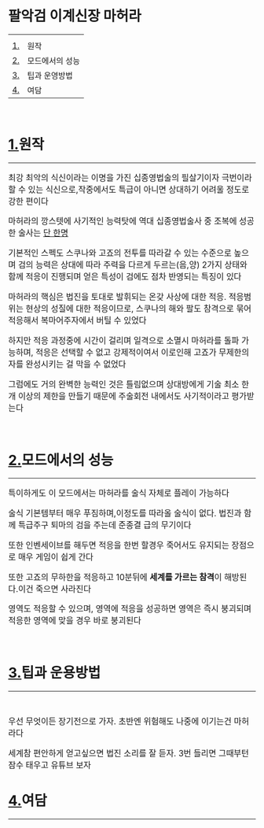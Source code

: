<!DOCTYPE html>
<html>
<head>
    <title></title>
    <style>
    p{font-size:120%;}
    </style>
</head>
<body>
    <h1>팔악검 이계신장 마허라</h1>
    <table>
        <tr>
            <th></th>
        </tr>
        <tr>
            <td><label><a href="#1">1.</a></label></td>
            <td>원작</td>
        </tr>
        <tr>
            <td><label><a href="#2">2.</a></label></td>
            <td>모드에서의 성능</td>
        </tr>
        <tr>
            <td><label><a href="#3">3.</a></label></td>
            <td>팁과 운영방법</td>
        </tr>
        <tr>
            <td><label><a href="#4">4.</a></label></td>
            <td>여담</td>
        </tr>
    </table>
    <br />
    <h1 id="1"><label><a href="#1">1.</a></label>원작</h1>
    <hr/>
    <p>최강 최악의 식신이라는 이명을 가진 십종영법술의 필살기이자 극번이라 할 수 있는 식신으로,작중에서도 특급이 아니면 상대하기 어려울 정도로 강한 편이다</p>
    <p>마허라의 깡스텟에 사기적인 능력탓에 역대 십종영법술사 중 조복에 성공한 술사는 <a href="https://havings55555.github.io/sukuna/">단 한명</a></p>
    <p>기본적인 스펙도 스쿠나와 고죠의 전투를 따라갈 수 있는 수준으로 높으며 검의 능력은 상대에 따라 주력을 다르게 두르는(음,양) 2가지 상태와 함께 적응이 진행되며 얻은 특성이 검에도 점차 반영되는 특징이 있다</p>
    <p>마허라의 핵심은 법진을 토대로 발휘되는 온갖 사상에 대한 적응. 적응범위는 현상의 성질에 대한 적응이므로, 스쿠나의 해와 팔도 참격으로 묶어 적응해서 복마어주자에서 버틸 수 있었다</p>
    <p>하지만 적응 과정중에 시간이 걸리며 일격으로 소멸시 마허라를 돌파 가능하며, 적응은 선택할 수 없고 강제적이여서 이로인해 고죠가 무제한의 자를 완성시키는 걸 막을 수 없었다</p>
    <p>그럼에도 거의 완벽한 능력인 것은 틀림없으며 상대방에게 기술 최소 한개 이상의 제한을 만들기 때문에 주술회전 내에서도 사기적이라고 평가받는다</p>
    <br />
    <h1 id="2"><label><a href="#2">2.</a></label>모드에서의 성능</h1>
    <hr/>
    <p>특이하게도 이 모드에서는 마허라를 술식 자체로 플레이 가능하다</p>
    <p>술식 기본템부터 매우 푸짐하며,이정도를 따라올 술식이 없다. 법진과 함께 특급주구 퇴마의 검을 주는데 준종결 급의 무기이다</p>
    <p>또한 인벤세이브를 해두면 적응을 한번 할경우 죽어서도 유지되는 장점으로 매우 게임이 쉽게 간다</p>
    <p>또한 고죠의 무하한을 적응하고 10분뒤에 <b>세계를 가르는 참격</b>이 해방된다.이건 죽으면 사라진다</p>
    <p>영역도 적응할 수 있으며, 영역에 적응을 성공하면 영역은 즉시 붕괴되며 적응한 영역에 맞을 경우 바로 붕괴된다</p>
    <br />
    <h1 id="3"><label><a href="#3">3.</a></label>팁과 운용방법</h1>
    <hr/>
    <br />
    <p>우선 무엇이든 장기전으로 가자. 초반엔 위험해도 나중에 이기는건 마허라다</p>
    <p>세계참 편안하게 얻고싶으면 법진 소리를 잘 듣자. 3번 들리면 그때부턴 잠수 태우고 유튜브 보자</p>
    <h1 id="4"><label><a href="#4">4.</a></label>여담</h1>
    <hr/>
    <p></p>
</body>
</html>
